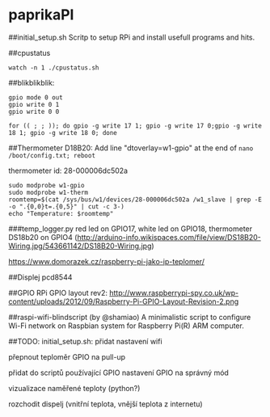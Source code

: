 ﻿# paprikaPI


##initial_setup.sh
Scritp to setup RPi and install usefull programs and hits.

##cpustatus
```
watch -n 1 ./cpustatus.sh
```


##blikblikblik:
```
gpio mode 0 out
gpio write 0 1
gpio write 0 0

for (( ; ; )); do gpio -g write 17 1; gpio -g write 17 0;gpio -g write 18 1; gpio -g write 18 0; done
```

##Thermometer D18B20:
Add line "dtoverlay=w1-gpio" at the end of `nano /boot/config.txt; reboot`

thermometer id: 28-000006dc502a
```
sudo modprobe w1-gpio
sudo modprobe w1-therm
roomtemp=$(cat /sys/bus/w1/devices/28-000006dc502a /w1_slave | grep -E -o ".{0,0}t=.{0,5}" | cut -c 3-)
echo "Temperature: $roomtemp"
```
###temp_logger.py
red led on GPIO17,
white led on GPIO18,
thermometer DS18b20 on GPIO4 (http://arduino-info.wikispaces.com/file/view/DS18B20-Wiring.jpg/543661142/DS18B20-Wiring.jpg)


https://www.domorazek.cz/raspberry-pi-jako-ip-teplomer/

##Displej
pcd8544

##GPIO
RPi GPIO layout rev2: http://www.raspberrypi-spy.co.uk/wp-content/uploads/2012/09/Raspberry-Pi-GPIO-Layout-Revision-2.png

##raspi-wifi-blindscript
(by @shamiao)
A minimalistic script to configure Wi-Fi network on Raspbian system for Raspberry Pi(R) ARM computer. 


##TODO:
initial_setup.sh: přidat nastavení wifi

přepnout teploměr GPIO na pull-up

přidat do scriptů používající GPIO nastavení GPIO na správný mód

vizualizace naměřené teploty (python?)

rozchodit dispelj (vnitřní teplota, vnější teplota z internetu)
